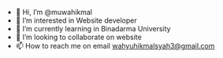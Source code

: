 - 👋 Hi, I’m @muwahikmal
- 👀 I’m interested in Website developer
- 🌱 I’m currently learning in Binadarma University
- 💞️ I’m looking to collaborate on website
- 📫 How to reach me on email wahyuhikmalsyah3@gmail.com

<!---
muwahikmal/muwahikmal is a ✨ special ✨ repository because its `README.md` (this file) appears on your GitHub profile.
You can click the Preview link to take a look at your changes.
--->
